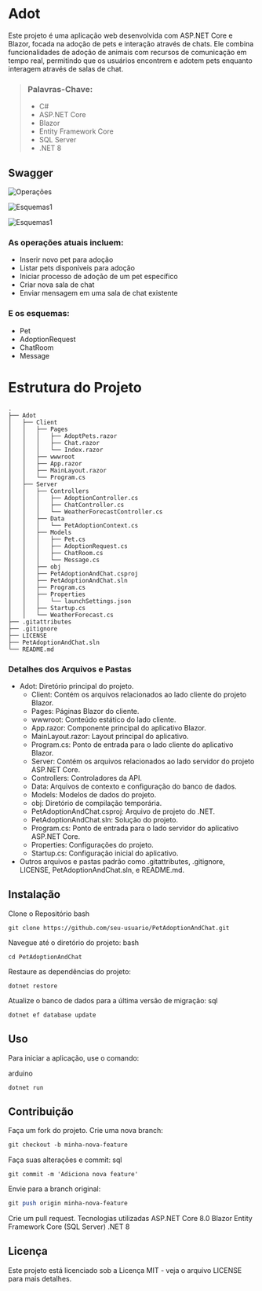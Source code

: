 # Adot

Este projeto é uma aplicação web desenvolvida com ASP.NET Core e Blazor, focada na adoção de pets e interação através de chats. Ele combina funcionalidades de adoção de animais com recursos de comunicação em tempo real, permitindo que os usuários encontrem e adotem pets enquanto interagem através de salas de chat.

> ### Palavras-Chave:
> - C#
> - ASP.NET Core
> - Blazor
> - Entity Framework Core
> - SQL Server
> - .NET 8

## Swagger

![Operações](PetAdoptionAndChat/Imagens/metodos.png)

![Esquemas1](PetAdoptionAndChat/Imagens/orderSchema.png)

![Esquemas1](PetAdoptionAndChat/Imagens/productSchema.png)

### As operações atuais incluem:
- Inserir novo pet para adoção
- Listar pets disponíveis para adoção
- Iniciar processo de adoção de um pet específico
- Criar nova sala de chat
- Enviar mensagem em uma sala de chat existente

### E os esquemas:
- Pet
- AdoptionRequest
- ChatRoom
- Message

# Estrutura do Projeto
```plaintext
.
├── Adot
│   ├── Client
│   │   ├── Pages
│   │   │   ├── AdoptPets.razor
│   │   │   ├── Chat.razor
│   │   │   └── Index.razor
│   │   ├── wwwroot
│   │   ├── App.razor
│   │   ├── MainLayout.razor
│   │   └── Program.cs
│   ├── Server
│   │   ├── Controllers
│   │   │   ├── AdoptionController.cs
│   │   │   ├── ChatController.cs
│   │   │   └── WeatherForecastController.cs
│   │   ├── Data
│   │   │   └── PetAdoptionContext.cs
│   │   ├── Models
│   │   │   ├── Pet.cs
│   │   │   ├── AdoptionRequest.cs
│   │   │   ├── ChatRoom.cs
│   │   │   └── Message.cs
│   │   ├── obj
│   │   ├── PetAdoptionAndChat.csproj
│   │   ├── PetAdoptionAndChat.sln
│   │   ├── Program.cs
│   │   ├── Properties
│   │   │   └── launchSettings.json
│   │   ├── Startup.cs
│   │   └── WeatherForecast.cs
├── .gitattributes
├── .gitignore
├── LICENSE
├── PetAdoptionAndChat.sln
└── README.md
```

### Detalhes dos Arquivos e Pastas
- Adot: Diretório principal do projeto.
  - Client: Contém os arquivos relacionados ao lado cliente do projeto Blazor.
  - Pages: Páginas Blazor do cliente.
  - wwwroot: Conteúdo estático do lado cliente.
  - App.razor: Componente principal do aplicativo Blazor.
  - MainLayout.razor: Layout principal do aplicativo.
  - Program.cs: Ponto de entrada para o lado cliente do aplicativo Blazor.
  - Server: Contém os arquivos relacionados ao lado servidor do projeto ASP.NET Core.
  - Controllers: Controladores da API.
  - Data: Arquivos de contexto e configuração do banco de dados.
  - Models: Modelos de dados do projeto.
  - obj: Diretório de compilação temporária.
  - PetAdoptionAndChat.csproj: Arquivo de projeto do .NET.
  - PetAdoptionAndChat.sln: Solução do projeto.
  - Program.cs: Ponto de entrada para o lado servidor do aplicativo ASP.NET Core.
  - Properties: Configurações do projeto.
  - Startup.cs: Configuração inicial do aplicativo.
- Outros arquivos e pastas padrão como .gitattributes, .gitignore, LICENSE, PetAdoptionAndChat.sln, e README.md.

## Instalação
Clone o Repositório
bash
```
git clone https://github.com/seu-usuario/PetAdoptionAndChat.git
```
Navegue até o diretório do projeto:
bash
```
cd PetAdoptionAndChat
```
Restaure as dependências do projeto:
```
dotnet restore
```
Atualize o banco de dados para a última versão de migração:
sql
```
dotnet ef database update
```
## Uso
Para iniciar a aplicação, use o comando:

arduino
```
dotnet run
```
## Contribuição
Faça um fork do projeto.
Crie uma nova branch:

```css
git checkout -b minha-nova-feature
```

Faça suas alterações e commit:
sql
```
git commit -m 'Adiciona nova feature'
```

Envie para a branch original:
```perl
git push origin minha-nova-feature
```

Crie um pull request.
Tecnologias utilizadas
ASP.NET Core 8.0
Blazor
Entity Framework Core (SQL Server)
.NET 8
## Licença
Este projeto está licenciado sob a Licença MIT - veja o arquivo LICENSE para mais detalhes.
